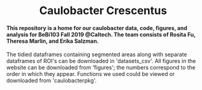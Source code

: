 # <center>Caulobacter Crescentus</center>
#### This repository is a home for our caulobacter data, code, figures, and analysis for BeBi103 Fall 2019 @Caltech. The team consists of Rosita Fu, Theresa Marlin, and Erika Salzman.
The tidied dataframes containing segmented areas along with separate dataframes of ROI's can be downloaded in 'datasets_csv'. All figures in the website can be downloaded from 'figures'; the numbers correspond to the order in which they appear. Functions we used could be viewed or downloaded from 'caulobacterpkg'.
